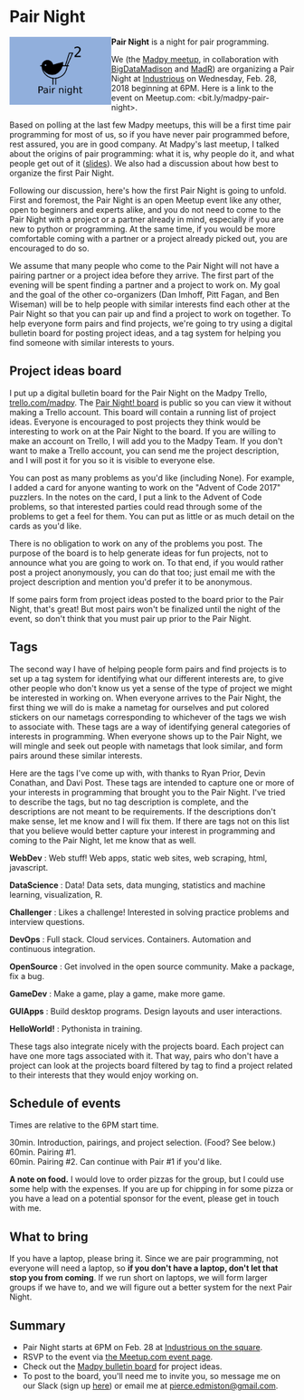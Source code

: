 # Pair Night

<img src="https://github.com/madison-python/pair-night/raw/master/madpy-pair-night.png" align="left" width="180">

**Pair Night** is a night for pair programming.

We (the [Madpy meetup](https://meetup.com/MadPython/), in collaboration with [BigDataMadison](https://meetup.com/BigDataMadison) and [MadR](https://meetup.com/MadR-Madison-R-Programming-UseRs-Group/)) are organizing a Pair Night at [Industrious](https://www.industriousoffice.com/) on Wednesday, Feb. 28, 2018 beginning at 6PM. Here is a link to the event on Meetup.com: <bit.ly/madpy-pair-night>.

Based on polling at the last few Madpy meetups, this will be a first time pair programming for most of us, so if you have never pair programmed before, rest assured, you are in good company. At Madpy's last meetup, I talked about the origins of pair programming: what it is, why people do it, and what people get out of it ([slides](https://github.com/madison-python/pair-night/blob/master/intro-to-pair-programming.pdf)). We also had a discussion about how best to organize the first Pair Night.

Following our discussion, here's how the first Pair Night is going to unfold. First and foremost, the Pair Night is an open Meetup event like any other, open to beginners and experts alike, and you do not need to come to the Pair Night with a project or a partner already in mind, especially if you are new to python or programming. At the same time, if you would be more comfortable coming with a partner or a project already picked out, you are encouraged to do so.

We assume that many people who come to the Pair Night will not have a pairing partner or a project idea before they arrive. The first part of the evening will be spent finding a partner and a project to work on. My goal and the goal of the other co-organizers (Dan Imhoff, Pitt Fagan, and Ben Wiseman) will be to help people with similar interests find each other at the Pair Night so that you can pair up and find a project to work on together. To help everyone form pairs and find projects, we're going to try using a digital bulletin board for posting project ideas, and a tag system for helping you find someone with similar interests to yours.

## Project ideas board

I put up a digital bulletin board for the Pair Night on the Madpy Trello, [trello.com/madpy](https://trello.com/madpy). The [Pair Night! board](https://trello.com/b/LwQCJ5cZ/pair-night) is public so you can view it without making a Trello account. This board will contain a running list of project ideas. Everyone is encouraged to post projects they think would be interesting to work on at the Pair Night to the board. If you are willing to make an account on Trello, I will add you to the Madpy Team. If you don't want to make a Trello account, you can send me the project description, and I will post it for you so it is visible to everyone else.

You can post as many problems as you'd like (including None). For example, I added a card for anyone wanting to work on the "Advent of Code 2017" puzzlers. In the notes on the card, I put a link to the Advent of Code problems, so that interested parties could read through some of the problems to get a feel for them. You can put as little or as much detail on the cards as you'd like.

There is no obligation to work on any of the problems you post. The purpose of the board is to help generate ideas for fun projects, not to announce what you are going to work on. To that end, if you would rather post a project anonymously, you can do that too; just email me with the project description and mention you'd prefer it to be anonymous.

If some pairs form from project ideas posted to the board prior to the Pair Night, that's great! But most pairs won't be finalized until the night of the event, so don't think that you must pair up prior to the Pair Night.

## Tags

The second way I have of helping people form pairs and find projects is to set up a tag system for identifying what our different interests are, to give other people who don't know us yet a sense of the type of project we might be interested in working on. When everyone arrives to the Pair Night, the first thing we will do is make a nametag for ourselves and put colored stickers on our nametags corresponding to whichever of the tags we wish to associate with. These tags are a way of identifying general categories of interests in programming. When everyone shows up to the Pair Night, we will mingle and seek out people with nametags that look similar, and form pairs around these similar interests.

Here are the tags I've come up with, with thanks to Ryan Prior, Devin Conathan, and Davi Post. These tags are intended to capture one or more of your interests in programming that brought you to the Pair Night. I've tried to describe the tags, but no tag description is complete, and the descriptions are not meant to be requirements. If the descriptions don't make sense, let me know and I will fix them. If there are tags not on this list that you believe would better capture your interest in programming and coming to the Pair Night, let me know that as well.

**WebDev**
:   Web stuff! Web apps, static web sites, web scraping, html, javascript.

**DataScience**
:   Data! Data sets, data munging, statistics and machine learning, visualization, R.

**Challenger**
:   Likes a challenge! Interested in solving practice problems and interview questions.

**DevOps**
:   Full stack. Cloud services. Containers. Automation and continuous integration.

**OpenSource**
:   Get involved in the open source community. Make a package, fix a bug.

**GameDev**
:   Make a game, play a game, make more game.

**GUIApps**
:   Build desktop programs. Design layouts and user interactions.

**HelloWorld!**
:   Pythonista in training.

These tags also integrate nicely with the projects board. Each project can have one more tags associated with it. That way, pairs who don't have a project can look at the projects board filtered by tag to find a project related to their interests that they would enjoy working on.

## Schedule of events

Times are relative to the 6PM start time.

30min. Introduction, pairings, and project selection. (Food? See below.)  
60min. Pairing #1.  
60min. Pairing #2. Can continue with Pair #1 if you'd like.

**A note on food.** I would love to order pizzas for the group, but I could use some help with the expenses. If you are up for chipping in for some pizza or you have a lead on a potential sponsor for the event, please get in touch with me.

## What to bring

If you have a laptop, please bring it. Since we are pair programming, not everyone will need a laptop, so **if you don't have a laptop, don't let that stop you from coming**. If we run short on laptops, we will form larger groups if we have to, and we will figure out a better system for the next Pair Night.

## Summary

- Pair Night starts at 6PM on Feb. 28 at [Industrious on the square](https://www.industriousoffice.com/).
- RSVP to the event via [the Meetup.com event page](https://bit.ly/madpy-pair-night).
- Check out the [Madpy bulletin board](https://trello.com/b/LwQCJ5cZ/pair-night) for project ideas.
- To post to the board, you'll need me to invite you, so message me on our
  Slack (sign up [here](https://slack.madpy.com)) or email me at <pierce.edmiston@gmail.com>.
